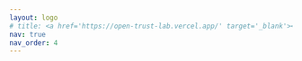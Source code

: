 ```yaml
---
layout: logo
# title: <a href='https://open-trust-lab.vercel.app/' target='_blank'><img src='/assets/img/logo.png' alt='Logo' style='height:20px;margin-top:-16px'></a>
nav: true
nav_order: 4
---
```

